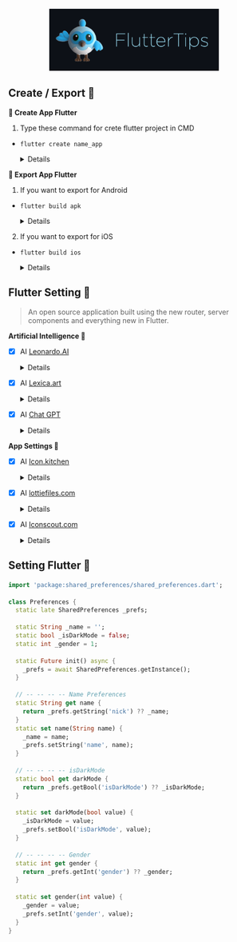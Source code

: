 <!-- logo IMG -->
<p align="center">
    <img width="340" src="github/dash.gif" alt="Vite logo">
  </a>
</p>

<!-- - --- --- --- Create -- --- --- ---  -->
## Create / Export 💙
**🐥 Create App Flutter**
1. Type these command for crete flutter project in CMD 

- `flutter create name_app`
  <details>

    >- `flutter create name_app`
    >- `flutter create --platforms ios,android name_app`

    > **Warning**
    > Use FVM only you installed .

    >- `fvm flutter create name_app`
    >- `fvm flutter create --platforms ios,android name_app`
  </details>

<!-- - --- --- --- Export -- --- --- ---  -->
**🐲 Export App Flutter**

1. If you want to export for Android

- `flutter build apk`
  <details>

    > **Warning**
    > Use for KEY in Android .

    ```
         storePassword=<password_de_clave>
         keyPassword=<password_de_alias>
         keyAlias=<name_de_alias>
         storeFile=<name_de_clave>.keystore
    ```
    >- `flutter build apk --release`
    >- `flutter build apk --target-platform android-arm,android-arm64`
  </details>


2. If you want to export for iOS

- `flutter build ios`
  <details>

    > **Warning**
    > Use foe KEY in iOS .
    >- `open ios/Runner.xcworkspace`
  </details>

<!-- logo IMG -->
## Flutter Setting  🌱

>An open source application built using the new router, server components and everything new in Flutter.

**Artificial Intelligence 🦄** 
<!-- -- --- -- -- -- logo IMG -- --- -- --- --->
- [x] AI [Leonardo.AI](asdasd)

  <details>

    > **Warning**
    > Use FVM only you installed .

    >- `fvm flutter create name_app`
    >- `fvm flutter create --platforms ios,android name_app`
  </details>

<!-- -- --- -- -- -- logo IMG -- --- -- --- --->
- [x] AI [Lexica.art](asdasd)

  <details>

    > **Warning**
    > Use FVM only you installed .

    >- `fvm flutter create name_app`
    >- `fvm flutter create --platforms ios,android name_app`
  </details>

<!-- -- --- -- -- -- logo IMG -- --- -- --- --->
- [x] AI [Chat GPT](asdasd)

  <details>

    > **Warning**
    > Use FVM only you installed .

    >- `fvm flutter create name_app`
    >- `fvm flutter create --platforms ios,android name_app`
  </details>

**App Settings 🦄** 
<!-- -- --- -- -- -- logo IMG -- --- -- --- --->
- [x] AI [Icon.kitchen](https://icon.kitchen/)

  <details>

    > **Warning**
    > Use FVM only you installed .

    >- `fvm flutter create name_app`
    >- `fvm flutter create --platforms ios,android name_app`
  </details>

<!-- -- --- -- -- -- logo IMG -- --- -- --- --->
- [x] AI [lottiefiles.com](asdasd)

  <details>

    > **Warning**
    > Use FVM only you installed .

    >- `fvm flutter create name_app`
    >- `fvm flutter create --platforms ios,android name_app`
  </details>

<!-- -- --- -- -- -- logo IMG -- --- -- --- --->
- [x] AI [Iconscout.com](asdasd)

  <details>

    > **Warning**
    > Use FVM only you installed .

    >- `fvm flutter create name_app`
    >- `fvm flutter create --platforms ios,android name_app`
  </details>


## Setting Flutter 🌱
<!-- we use your livery -->
<!-- we use your livery -->
<!-- we use your livery --> 

```dart
import 'package:shared_preferences/shared_preferences.dart';

class Preferences {
  static late SharedPreferences _prefs;

  static String _name = '';
  static bool _isDarkMode = false;
  static int _gender = 1;

  static Future init() async {
    _prefs = await SharedPreferences.getInstance();
  }

  // -- -- -- -- Name Preferences
  static String get name {
    return _prefs.getString('nick') ?? _name;
  }
  static set name(String name) {
    _name = name;
    _prefs.setString('name', name);
  }

  // -- -- -- -- isDarkMode
  static bool get darkMode {
    return _prefs.getBool('isDarkMode') ?? _isDarkMode;
  }

  static set darkMode(bool value) {
    _isDarkMode = value;
    _prefs.setBool('isDarkMode', value);
  }

  // -- -- -- -- Gender
  static int get gender {
    return _prefs.getInt('gender') ?? _gender;
  }

  static set gender(int value) {
    _gender = value;
    _prefs.setInt('gender', value);
  }
}

```